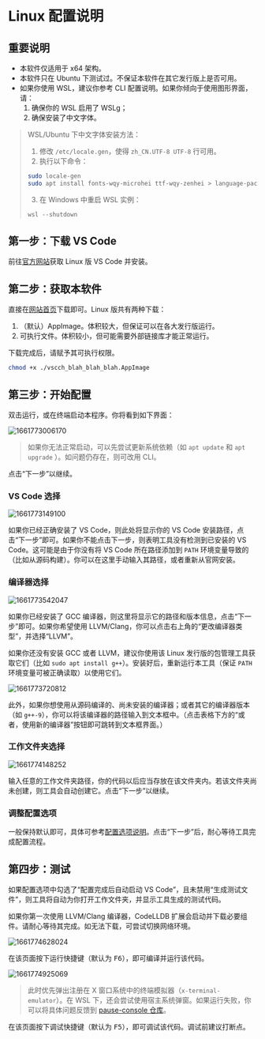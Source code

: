 # Linux 配置说明

## 重要说明

- 本软件仅适用于 x64 架构。
- 本软件只在 Ubuntu 下测试过。不保证本软件在其它发行版上是否可用。
- 如果你使用 WSL，建议你参考 CLI 配置说明。如果你倾向于使用图形界面，请：
  1. 确保你的 WSL 启用了 WSLg；
  2. 确保安装了中文字体。

> WSL/Ubuntu 下中文字体安装方法：
> 1. 修改 `/etc/locale.gen`，使得 `zh_CN.UTF-8 UTF-8` 行可用。
> 2. 执行以下命令：  
>   ```sh
>   sudo locale-gen
>   sudo apt install fonts-wqy-microhei ttf-wqy-zenhei > language-pack-zh-hans language-pack-gnome-zh-hans > language-pack-kde-zh-hans manpages-zh
>   ```
> 3. 在 Windows 中重启 WSL 实例：  
>   ```powershell
>   wsl --shutdown
>   ```

## 第一步：下载 VS Code

前往[官方网站](https://code.visualstudio.com/)获取 Linux 版 VS Code 并安装。

## 第二步：获取本软件

直接在[网站首页](https://v4.vscch.tk/)下载即可。Linux 版共有两种下载：
1. （默认）AppImage。体积较大，但保证可以在各大发行版运行。
2. 可执行文件。体积较小，但可能需要外部链接库才能正常运行。

下载完成后，请赋予其可执行权限。
```sh
chmod +x ./vscch_blah_blah_blah.AppImage
```

## 第三步：开始配置

双击运行，或在终端启动本程序。你将看到如下界面：

![1661773006170](image/linux/1661773006170.png)

> 如果你无法正常启动，可以先尝试更新系统依赖（如 `apt update` 和 `apt upgrade`
）。如问题仍存在，则可改用 CLI。

点击“下一步”以继续。

### VS Code 选择

![1661773149100](image/linux/1661773149100.png)

如果你已经正确安装了 VS Code，则此处将显示你的 VS Code 安装路径，点击“下一步”即可。如果你不能点击下一步，则表明工具没有检测到已安装的 VS Code。这可能是由于你没有将 VS Code 所在路径添加到 `PATH` 环境变量导致的（比如从源码构建）。你可以在这里手动输入其路径，或者重新从官网安装。

### 编译器选择

![1661773542047](image/linux/1661773542047.png)

如果你已经安装了 GCC 编译器，则这里将显示它的路径和版本信息，点击“下一步”即可。如果你希望使用 LLVM/Clang，你可以点击右上角的“更改编译器类型”，并选择“LLVM”。

如果你还没有安装 GCC 或者 LLVM，建议你使用该 Linux 发行版的包管理工具获取它们（比如 `sudo apt install g++`）。安装好后，重新运行本工具（保证 `PATH` 环境变量可被正确读取）以使用它们。

![1661773720812](image/linux/1661773720812.png)

此外，如果你想使用从源码编译的、尚未安装的编译器；或者其它的编译器版本（如 `g++-9`），你可以将该编译器的路径输入到文本框中。（点击表格下方的“或者，使用新的编译器”按钮即可跳转到文本框界面。）


### 工作文件夹选择

![1661774148252](image/linux/1661774148252.png)

输入任意的工作文件夹路径，你的代码以后应当存放在该文件夹内。若该文件夹尚未创建，则工具会自动创建它。点击“下一步”以继续。

### 调整配置选项

一般保持默认即可，具体可参考[配置选项说明](./options.md)。点击“下一步”后，耐心等待工具完成配置流程。

## 第四步：测试

如果配置选项中勾选了“配置完成后自动启动 VS Code”，且未禁用“生成测试文件”，则工具将自动为你打开工作文件夹，并显示工具生成的测试代码。

如果你第一次使用 LLVM/Clang 编译器，CodeLLDB 扩展会启动并下载必要组件。请耐心等待其完成。如无法下载，可尝试切换网络环境。

![1661774628024](image/linux/1661774628024.png)

在该页面按下运行快捷键（默认为 <kbd>F6</kbd>），即可编译并运行该代码。

![1661774925069](image/linux/1661774925069.png)

> 此时优先弹出注册在 X 窗口系统中的终端模拟器（`x-terminal-emulator`）。在 WSL 下，还会尝试使用宿主系统弹窗。如果运行失败，你可以将具体问题反馈到 [pause-console 仓库](https://github.com/VSCodeConfigHelper/pause-console/issues)。

在该页面按下调试快捷键（默认为 <kbd>F5</kbd>），即可调试该代码。调试前建议打断点。

